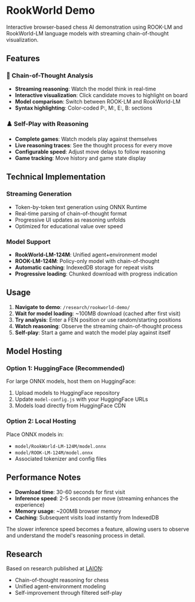 # RookWorld Demo

Interactive browser-based chess AI demonstration using ROOK-LM and RookWorld-LM language models with streaming chain-of-thought visualization.

## Features

### 🧠 Chain-of-Thought Analysis
- **Streaming reasoning**: Watch the model think in real-time
- **Interactive visualization**: Click candidate moves to highlight on board
- **Model comparison**: Switch between ROOK-LM and RookWorld-LM
- **Syntax highlighting**: Color-coded P:, M:, E:, B: sections

### ♟️ Self-Play with Reasoning
- **Complete games**: Watch models play against themselves
- **Live reasoning traces**: See the thought process for every move
- **Configurable speed**: Adjust move delays to follow reasoning
- **Game tracking**: Move history and game state display

## Technical Implementation

### Streaming Generation
- Token-by-token text generation using ONNX Runtime
- Real-time parsing of chain-of-thought format
- Progressive UI updates as reasoning unfolds
- Optimized for educational value over speed

### Model Support
- **RookWorld-LM-124M**: Unified agent+environment model
- **ROOK-LM-124M**: Policy-only model with chain-of-thought
- **Automatic caching**: IndexedDB storage for repeat visits
- **Progressive loading**: Chunked download with progress indication

## Usage

1. **Navigate to demo**: `/research/rookworld-demo/`
2. **Wait for model loading**: ~100MB download (cached after first visit)
3. **Try analysis**: Enter a FEN position or use random/starting positions
4. **Watch reasoning**: Observe the streaming chain-of-thought process
5. **Self-play**: Start a game and watch the model play against itself

## Model Hosting

### Option 1: HuggingFace (Recommended)
For large ONNX models, host them on HuggingFace:
1. Upload models to HuggingFace repository
2. Update `model-config.js` with your HuggingFace URLs
3. Models load directly from HuggingFace CDN

### Option 2: Local Hosting
Place ONNX models in:
- `model/RookWorld-LM-124M/model.onnx`
- `model/ROOK-LM-124M/model.onnx`
- Associated tokenizer and config files

## Performance Notes

- **Download time**: 30-60 seconds for first visit
- **Inference speed**: 2-5 seconds per move (streaming enhances the experience)
- **Memory usage**: ~200MB browser memory
- **Caching**: Subsequent visits load instantly from IndexedDB

The slower inference speed becomes a feature, allowing users to observe and understand the model's reasoning process in detail.

## Research

Based on research published at [LAION](https://laion.ai/notes/rook/):
- Chain-of-thought reasoning for chess
- Unified agent-environment modeling
- Self-improvement through filtered self-play